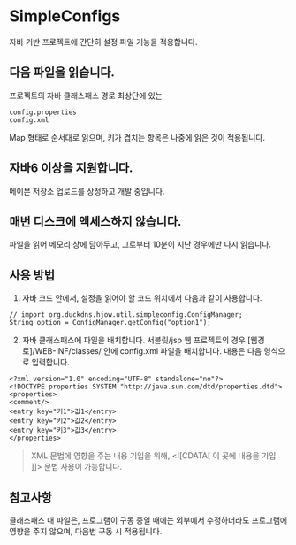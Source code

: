 # SimpleConfigs
자바 기반 프로젝트에 간단히 설정 파일 기능을 적용합니다.

## 다음 파일을 읽습니다.
프로젝트의 자바 클래스패스 경로 최상단에 있는
```
config.properties
config.xml
```
Map 형태로 순서대로 읽으며, 키가 겹치는 항목은 나중에 읽은 것이 적용됩니다.

## 자바6 이상을 지원합니다.
메이븐 저장소 업로드를 상정하고 개발 중입니다.

## 매번 디스크에 액세스하지 않습니다.
파일을 읽어 메모리 상에 담아두고, 그로부터 10분이 지난 경우에만 다시 읽습니다.

## 사용 방법
1. 자바 코드 안에서, 설정을 읽어야 할 코드 위치에서 다음과 같이 사용합니다.
```
// import org.duckdns.hjow.util.simpleconfig.ConfigManager;
String option = ConfigManager.getConfig("option1");
```

2. 자바 클래스패스에 파일을 배치합니다.
서블릿/jsp 웹 프로젝트의 경우 [웹경로]/WEB-INF/classes/ 안에 config.xml 파일을 배치합니다.
내용은 다음 형식으로 입력합니다.
```
<?xml version="1.0" encoding="UTF-8" standalone="no"?>
<!DOCTYPE properties SYSTEM "http://java.sun.com/dtd/properties.dtd">
<properties>
<comment/>
<entry key="키1">값1</entry>
<entry key="키2">값2</entry>
<entry key="키3">값3</entry>
</properties>
```
> XML 문법에 영향을 주는 내용 기입을 위해, \<![CDATA[   이 곳에 내용을 기입   ]]> 문법 사용이 가능합니다.

## 참고사항
클래스패스 내 파일은, 프로그램이 구동 중일 때에는 외부에서 수정하더라도 프로그램에 영향을 주지 않으며,
다음번 구동 시 적용됩니다.